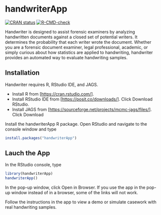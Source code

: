 
<!-- README.md is generated from README.Rmd. Please edit that file -->

# handwriterApp

<!-- badges: start -->

[![CRAN
status](https://www.r-pkg.org/badges/version/handwriterApp)](https://CRAN.R-project.org/package=handwriterApp)
[![R-CMD-check](https://github.com/CSAFE-ISU/handwriterApp/actions/workflows/R-CMD-check.yaml/badge.svg)](https://github.com/CSAFE-ISU/handwriterApp/actions/workflows/R-CMD-check.yaml)
<!-- badges: end -->

Handwriter is designed to assist forensic examiners by analyzing
handwritten documents against a closed set of potential writers. It
determines the probability that each writer wrote the document. Whether
you are a forensic document examiner, legal professional, academic, or
simply curious about how statistics are applied to handwriting,
handwriter provides an automated way to evaluate handwriting samples.

## Installation

Handwriter requires R, RStudio IDE, and JAGS.

- Install R from \[<https://cran.rstudio.com/>\].
- Install RStudio IDE from \[<https://posit.co/downloads/>\]. Click
  Download RStudio.
- Install JAGS from
  \[<https://sourceforge.net/projects/mcmc-jags/files/>\]. Click
  Download

Install the handwriterApp R package. Open RStudio and navigate to the
console window and type

``` r
install.packages("handwriterApp")
```

## Lauch the App

In the RStudio console, type

``` r
library(handwriterApp)
handwriterApp()
```

In the pop-up window, click Open in Browser. If you use the app in the
pop-up window instead of in a browser, some of the links will not work.

Follow the instructions in the app to view a demo or simulate casework
with real handwriting samples.
